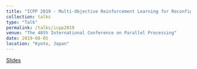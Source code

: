 ```yaml
---
title: "ICPP 2019 - Multi-Objective Reinforcement Learning for Reconfiguring Data Stream Analytics on Edge Computing"
collection: talks
type: "Talk"
permalink: /talks/icpp2019
venue: "The 48th International Conference on Parallel Processing"
date: 2019-08-05
location: "Kyoto, Japan"
---
```

[Slides](http://aveith.github.io/files/icpp2019-pres.pdf)

